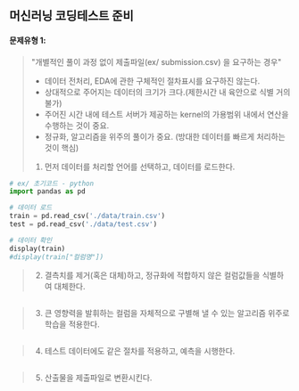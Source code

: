 ## 머신러닝 코딩테스트 준비

#### 문제유형 1: 

> "개별적인 풀이 과정 없이 제출파일(ex/ submission.csv) 을 요구하는 경우"
>
> - 데이터 전처리, EDA에 관한 구체적인 절차표시를 요구하진 않는다. 
> - 상대적으로 주어지는 데이터의 크기가 크다.(제한시간 내 육안으로 식별 거의 불가)
> - 주어진 시간 내에 테스트 서버가 제공하는 kernel의 가용범위 내에서 연산을 수행하는 것이 중요. 
> - 정규화, 알고리즘을 위주의 풀이가 중요. (방대한 데이터를 빠르게 처리하는 것이 핵심)
>
> 1. 먼저 데이터를 처리할 언어를 선택하고, 데이터를 로드한다. 

```python
# ex/ 초기코드 - python
import pandas as pd

# 데이터 로드
train = pd.read_csv('./data/train.csv')
test = pd.read_csv('./data/test.csv')

# 데이터 확인 
display(train)
#display(train["컬럼명"])
```

> 2. 결측치를 제거(혹은 대체)하고, 정규화에 적합하지 않은 컬럼값들을 식별하여 대체한다. 

```python

```

> 3. 큰 영향력을 발휘하는 컬럼을 자체적으로 구별해 낼 수 있는 알고리즘 위주로 학습을 적용한다. 

```python

```

> 4. 테스트 데이터에도 같은 절차를 적용하고, 예측을 시행한다. 

```python

```

> 5. 산출물을 제출파일로 변환시킨다. 